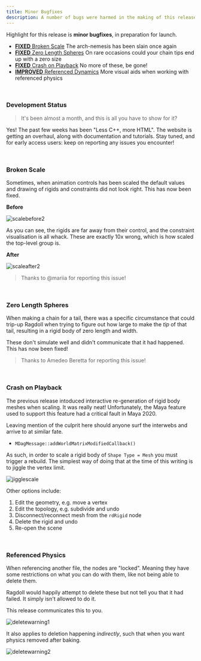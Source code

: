 ```yaml
---
title: Minor Bugfixes
description: A number of bugs were harmed in the making of this release.
---
```


Highlight for this release is **minor bugfixes**, in preparation for launch.

- [**FIXED** Broken Scale](#broken-scale) The arch-nemesis has been slain once again
- [**FIXED** Zero Length Spheres](#zero-length-spheres) On rare occasions could your chain tips end up with a zero size
- [**FIXED** Crash on Playback](#crash-on-playback) No more of these, be gone!
- [**IMPROVED** Referenced Dynamics](#referenced-dynamics) More visual aids when working with referenced physics

<br>

### Development Status

> It's been almost a month, and this is all you have to show for it?

Yes! The past few weeks has been "Less C++, more HTML". The website is getting an overhaul, along with documentation and tutorials. Stay tuned, and for early access users: keep on reporting any issues you encounter!

<br>

### Broken Scale

Sometimes, when animation controls has been scaled the default values and drawing of rigids and constraints did not look right. This has now been fixed.

**Before**

![scalebefore2](https://user-images.githubusercontent.com/2152766/120886625-d44e8e00-c5e6-11eb-9d41-bd9235eafeef.gif)

As you can see, the rigids are far away from their control, and the constraint visualisation is all whack. These are exactly 10x wrong, which is how scaled the top-level group is.

**After**

![scaleafter2](https://user-images.githubusercontent.com/2152766/120886624-d3b5f780-c5e6-11eb-8700-53ce4d00d822.gif)

> Thanks to @mariia for reporting this issue!

<br>

### Zero Length Spheres

When making a chain for a tail, there was a specific circumstance that could trip-up Ragdoll when trying to figure out how large to make the *tip* of that tail, resulting in a rigid body of zero length and width.

These don't simulate well and didn't communicate that it had happened. This has now been fixed!

> Thanks to Amedeo Beretta for reporting this issue!

<br>

### Crash on Playback

The previous release intoduced interactive re-generation of rigid body meshes when scaling. It was really neat! Unfortunately, the Maya feature used to support this feature had a critical fault in Maya 2020.

Leaving mention of the culprit here should anyone surf the interwebs and arrive to at similar fate.

- `MDagMessage::addWorldMatrixModifiedCallback()`

As such, in order to scale a rigid body of `Shape Type = Mesh` you must trigger a rebuild. The simplest way of doing that at the time of this writing is to jiggle the vertex limit.

![jigglescale](https://user-images.githubusercontent.com/2152766/120808594-20df8e00-c541-11eb-9dd7-b2272369985d.gif)

Other options include:

1. Edit the geometry, e.g. move a vertex
2. Edit the topology, e.g. subdivide and undo
1. Disconnect/reconnect mesh from the `rdRigid` node
1. Delete the rigid and undo
1. Re-open the scene

<br>

### Referenced Physics

When referencing another file, the nodes are "locked". Meaning they have some restrictions on what you can do with them, like not being able to delete them.

Ragdoll would happily attempt to delete these but not tell you that it had failed. It simply isn't allowed to do it.

This release communicates this to you.

![deletewarning1](https://user-images.githubusercontent.com/2152766/120819146-2e017a80-c54b-11eb-920b-b1d7c7dc01f9.gif)

It also applies to deletion happening *indirectly*, such that when you want physics removed after baking.

![deletewarning2](https://user-images.githubusercontent.com/2152766/120819143-2d68e400-c54b-11eb-9773-0ba0f02d5d2d.gif)
